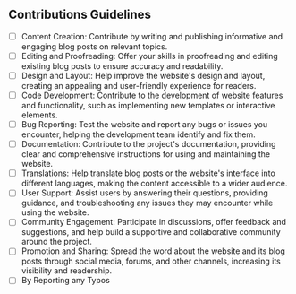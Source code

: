 
## Contributions Guidelines
- [ ] Content Creation: Contribute by writing and publishing informative and engaging blog posts on relevant topics.
- [ ] Editing and Proofreading: Offer your skills in proofreading and editing existing blog posts to ensure accuracy and readability.
- [ ] Design and Layout: Help improve the website's design and layout, creating an appealing and user-friendly experience for readers.
- [ ] Code Development: Contribute to the development of website features and functionality, such as implementing new templates or interactive elements.
- [ ] Bug Reporting: Test the website and report any bugs or issues you encounter, helping the development team identify and fix them.
- [ ] Documentation: Contribute to the project's documentation, providing clear and comprehensive instructions for using and maintaining the website.
- [ ] Translations: Help translate blog posts or the website's interface into different languages, making the content accessible to a wider audience.
- [ ] User Support: Assist users by answering their questions, providing guidance, and troubleshooting any issues they may encounter while using the website.
- [ ] Community Engagement: Participate in discussions, offer feedback and suggestions, and help build a supportive and collaborative community around the project.
- [ ] Promotion and Sharing: Spread the word about the website and its blog posts through social media, forums, and other channels, increasing its visibility and readership.
- [ ] By Reporting any Typos 
